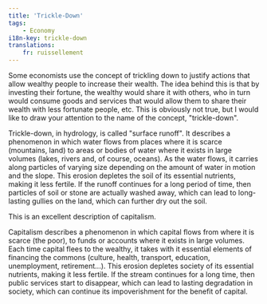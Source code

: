 ```yaml
---
title: 'Trickle-Down'
tags:
    - Economy
i18n-key: trickle-down
translations:
    fr: ruissellement
---
```


Some economists use the concept of trickling down to justify actions that allow wealthy people to increase their wealth. The idea behind this is that by investing their fortune, the wealthy would share it with others, who in turn would consume goods and services that would allow them to share their wealth with less fortunate people, etc. This is obviously not true, but I would like to draw your attention to the name of the concept, "trickle-down".

Trickle-down, in hydrology, is called "surface runoff". It describes a phenomenon in which water flows from places where it is scarce (mountains, land) to areas or bodies of water where it exists in large volumes (lakes, rivers and, of course, oceans). As the water flows, it carries along particles of varying size depending on the amount of water in motion and the slope. This erosion depletes the soil of its essential nutrients, making it less fertile. If the runoff continues for a long period of time, then particles of soil or stone are actually washed away, which can lead to long-lasting gullies on the land, which can further dry out the soil.

This is an excellent description of capitalism.

Capitalism describes a phenomenon in which capital flows from where it is scarce (the poor), to funds or accounts where it exists in large volumes. Each time capital flees to the wealthy, it takes with it essential elements of financing the commons (culture, health, transport, education, unemployment, retirement...). This erosion depletes society of its essential nutrients, making it less fertile. If the stream continues for a long time, then public services start to disappear, which can lead to lasting degradation in society, which can continue its impoverishment for the benefit of capital.
